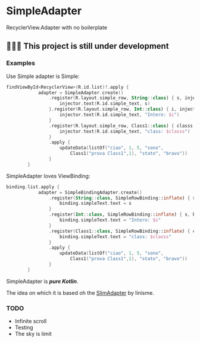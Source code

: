 # SimpleAdapter
RecyclerView.Adapter with no boilerplate

## 📢📢📢 This project is still under development

### Examples
Use Simple adapter is Simple:
``` kotlin
findViewById<RecyclerView>(R.id.list)?.apply {
            adapter = SimpleAdapter.create()
                .register(R.layout.simple_row, String::class) { s, injector ->
                    injector.text(R.id.simple_text, s)
                }.register(R.layout.simple_row, Int::class) { i, injector ->
                    injector.text(R.id.simple_text, "Intero: $i")
                }
                .register(R.layout.simple_row, Class1::class) { classs, injector ->
                    injector.text(R.id.simple_text, "class: $classs")
                }
                .apply {
                    updateData(listOf("ciao", 1, 5, "sono",
                        Class1("prova Class1",1), "stato", "bravo"))
                }
        }
```

SimpleAdapter loves ViewBinding:
``` kotlin
binding.list.apply {
            adapter = SimpleBindingAdapter.create()
                .register(String::class, SimpleRowBinding::inflate) { s, binding ->
                    binding.simpleText.text = s
                }
                .register(Int::class, SimpleRowBinding::inflate) { s, binding ->
                    binding.simpleText.text = "Intero: $s"
                }
                .register(Class1::class, SimpleRowBinding::inflate) { classs, binding ->
                    binding.simpleText.text = "class: $classs"
                }
                .apply {
                    updateData(listOf("ciao", 1, 5, "sono",
                        Class1("prova Class1",1), "stato", "bravo"))
                }
        }
```

SimpleAdapter is ***pure Kotlin***.

The idea on which it is based oh the [SlimAdapter](https://github.com/linisme/SlimAdapter) by linisme.

### TODO
* Infinite scroll
* Testing
* The sky is limit


